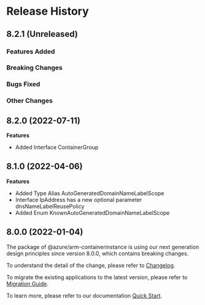 # Release History

## 8.2.1 (Unreleased)

### Features Added

### Breaking Changes

### Bugs Fixed

### Other Changes

## 8.2.0 (2022-07-11)
    
**Features**

  - Added Interface ContainerGroup
    
    
## 8.1.0 (2022-04-06)
    
**Features**

  - Added Type Alias AutoGeneratedDomainNameLabelScope
  - Interface IpAddress has a new optional parameter dnsNameLabelReusePolicy
  - Added Enum KnownAutoGeneratedDomainNameLabelScope
    
    
## 8.0.0 (2022-01-04)

The package of @azure/arm-containerinstance is using our next generation design principles since version 8.0.0, which contains breaking changes.

To understand the detail of the change, please refer to [Changelog](https://aka.ms/js-track2-changelog).

To migrate the existing applications to the latest version, please refer to [Migration Guide](https://aka.ms/js-track2-migration-guide).

To learn more, please refer to our documentation [Quick Start](https://aka.ms/js-track2-quickstart).
